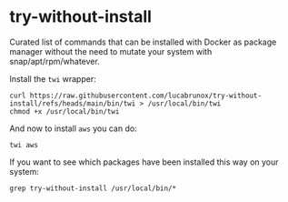 # try-without-install

Curated list of commands that can be installed with Docker as package manager without the need to mutate your system with snap/apt/rpm/whatever.

Install the `twi` wrapper:

```shell
curl https://raw.githubusercontent.com/lucabrunox/try-without-install/refs/heads/main/bin/twi > /usr/local/bin/twi
chmod +x /usr/local/bin/twi
```

And now to install `aws` you can do:

```shell
twi aws
```

If you want to see which packages have been installed this way on your system:

```shell
grep try-without-install /usr/local/bin/*
```